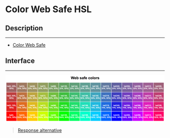 # Color Web Safe HSL

## Description
---

* [Color Web Safe](https://htmlcolorcodes.com/color-chart/web-safe-color-chart/)

## Interface
---

![](assets/layout.png)

> [Response alternative](code-response/)
